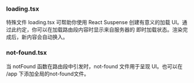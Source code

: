 

### loading.tsx
<font style="color:rgb(28, 30, 33);">特殊文件 loading.tsx 可帮助你使用 </font>React Suspense<font style="color:rgb(28, 30, 33);"> 创建有意义的加载 UI。通过此约定，你可以在加载路由段内容时显示来自服务器的 </font>即时加载状态<font style="color:rgb(28, 30, 33);">。渲染完成后，新内容会自动换入。</font>

<font style="color:rgb(28, 30, 33);"></font>

### not-found.tsx
<font style="color:rgb(23, 23, 23);">当 notFound 函数在路由段中引发时，</font><font style="color:rgb(28, 30, 33);">not-found</font><font style="color:rgb(23, 23, 23);"> 文件用于呈现 UI。也可以在 /app 下添加全局的not-found文件。</font>

